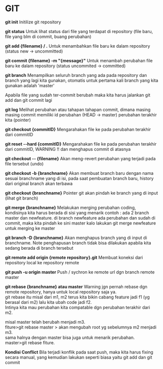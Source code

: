 # GIT
<b>git init</b>
Initilize git repository

<b>git status</b>
Untuk lihat status dari file yang terdapat di repository (file baru, file yang blm di commit, buang perubahan)

<b>git add {filename} / .</b>
Untuk menambahkan file baru ke dalam repository (status new -> uncommitted)

<b> git commit {filename} -m "{message}"</b>
Untuk menambah perubahan file baru ke dalam repository (status uncommited -> committed)

<b>git branch</b>
Menampilkan seluruh branch yang ada pada repository dan branch yang lagi kita gunakan, otomatis untuk pertama kali branch yang kita gunakan adalah 'master'

Apabila file yang sudah ter-commit berubah maka kita harus jalankan git add dan git commit lagi

<b>git log</b>
Melihat perubahan atau tahapan tahapan commit, dimana masing masing commit memiliki id perubahan
(HEAD -> master) perubahan terakhir kita (pointer)

<b>git checkout {commitID}</b>
Mengarahakan file ke pada perubahan terakhir dari commitID

<b>git reset --hard {commitID}</b>
Mengarahakan file ke pada perubahan terakhir dari commitID, WARNING !! dan menghapus commit di atasnya

<b>git checkout -- {filename}</b>
Akan meng-revert perubahan yang terjadi pada file tersebut (undo)

<b>git checkout -b {branchname}</b>
Akan membuat branch baru dengan nama sesuai branchname yang di isi, pada saat pembuatan branch baru, history dari original branch akan terbawa

<b>git checkout {branchname}</b>
Pointer git akan pindah ke branch yang di input (lihat git branch)

<b>git merge {branchname}</b>
Melakukan merging perubahan coding, kondisinya kita harus berada di sisi yang menarik
contoh : ada 2 branch master dan newfeature. di branch newfeature ada perubahan dan sudah di commit, maka kita pindah ke sini master kalo lakukan git merge newfeature untuk merging ke master

<b>git branch -D {branchname}</b>
Akan menghapus branch yang di input di branchname. Note penghapusan branch tidak bisa dilakukan apabila kita sedang berada di branch tersebut

<b>git remote add origin {remote repository}.git</b>
Membuat koneksi dari repository local ke repository remote

<b>git push -u origin master</b>
Push / sychron ke remote url dgn branch remote master

<b>git rebase {branchname} atau master</b>
Warning jgn pernah rebase dgn remote repository, hanya untuk local repository saja ya.</br>
git rebase itu misal dari m1, m2 terus kita bikin cabang feature jadi f1 (yg berasal dari m2) lalu kita ubah code jadi f2. </br>
Intinya kita mau perubahan kita compatable dgn perubahan terakhir dari m2.</br>

misal master telah berubah menjadi m3.</br>
fiture>git rebase master > akan mengubah root yg sebelumnya m2 menjadi m3.</br>
sama halnya dengan master bisa juga untuk menarik perubahan.</br>
master>git rebase fiture.</br>

<b>Kondisi Conflict</b>
Bila terjadi konflik pada saat push, maka kita harus fixing secara manual, yang kemudian lakukan seperti biasa yaitu git add dan git commit
